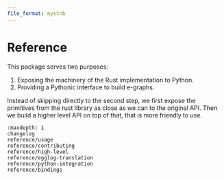 ```yaml
---
file_format: mystnb
---
```


# Reference

This package serves two purposes:

1. Exposing the machinery of the Rust implementation to Python.
2. Providing a Pythonic interface to build e-graphs.

Instead of skipping directly to the second step, we first expose the primitives
from the rust library as close as we can to the original API. Then we build a
higher level API on top of that, that is more friendly to use.

```{toctree}
:maxdepth: 1
changelog
reference/usage
reference/contributing
reference/high-level
reference/egglog-translation
reference/python-integration
reference/bindings
```
